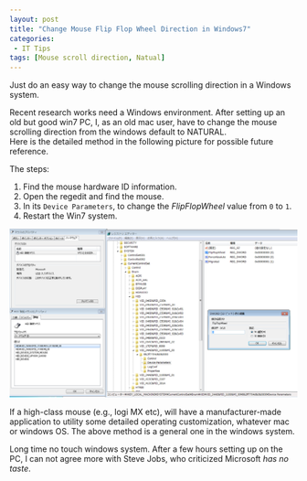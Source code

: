 ```yaml
---
layout: post
title: "Change Mouse Flip Flop Wheel Direction in Windows7"
categories:
 - IT Tips
tags: [Mouse scroll direction, Natual]
---
```


Just do an easy way to change the mouse scrolling direction in a Windows system.

<!--more-->

Recent research works need a Windows environment.
After setting up an old but good win7 PC, I, as an old mac user, have to change the mouse scrolling direction from the windows default to NATURAL.  
Here is the detailed method in the following picture for possible future reference.

The steps:  
1. Find the mouse hardware ID information.
2. Open the regedit and find the mouse.
3. In its ```Device Parameters```, to change the *FlipFlopWheel* value from ```0``` to ```1```.
4. Restart the Win7 system. 

![Change mouse scrol](/assets/images/20221212_Win7mouse.png)

If a high-class mouse (e.g., logi MX etc), will have a manufacturer-made application to utility some detailed operating customization, whatever mac or windows OS. The above method is a general one in the windows system.

Long time no touch windows system. After a few hours setting up on the PC, I can not agree more with Steve Jobs, who criticized Microsoft *has no taste*.
